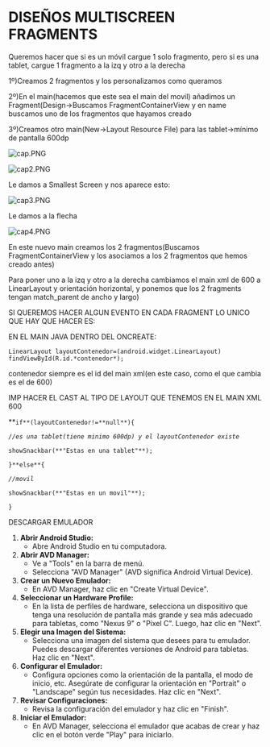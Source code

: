 # DISEÑOS MULTISCREEN FRAGMENTS

Queremos hacer que si es un móvil cargue 1 solo fragmento, pero si es una tablet, cargue 1 fragmento a la izq y otro a la derecha

1º)Creamos 2 fragmentos y los personalizamos como queramos

2º)En el main(hacemos que este sea el main del movil) añadimos un Fragment(Design→Buscamos FragmentContainerView y en name buscamos uno de los fragmentos que hayamos creado

3º)Creamos otro main(New→Layout Resource File) para las tablet→mínimo de pantalla 600dp

![cap.PNG](DISEN%CC%83OS%20MULTISCREEN%20FRAGMENTS%20b87cfdbbdee5493fa5e3269ceaa528bb/cap.png)

![cap2.PNG](DISEN%CC%83OS%20MULTISCREEN%20FRAGMENTS%20b87cfdbbdee5493fa5e3269ceaa528bb/cap2.png)

Le damos a Smallest Screen y nos aparece esto:

![cap3.PNG](DISEN%CC%83OS%20MULTISCREEN%20FRAGMENTS%20b87cfdbbdee5493fa5e3269ceaa528bb/cap3.png)

Le damos a la flecha

![cap4.PNG](DISEN%CC%83OS%20MULTISCREEN%20FRAGMENTS%20b87cfdbbdee5493fa5e3269ceaa528bb/cap4.png)

En este nuevo main creamos los 2 fragmentos(Buscamos FragmentContainerView y los asociamos a los 2 fragmentos que hemos creado antes)

Para poner uno a la izq y otro a la derecha cambiamos el main xml de 600 a LinearLayout y orientación horizontal, y ponemos que los 2 fragments tengan match_parent de ancho y largo)

SI QUEREMOS HACER ALGUN EVENTO EN CADA FRAGMENT LO UNICO QUE HAY QUE HACER ES:

 EN EL MAIN JAVA DENTRO DEL ONCREATE:

`LinearLayout layoutContenedor=(android.widget.LinearLayout) findViewById(R.id.*contenedor*);`

contenedor siempre es el id del main xml(en este caso, como el que cambia es el de 600)

IMP HACER EL CAST AL TIPO DE LAYOUT QUE TENEMOS EN EL MAIN XML 600

**`if**(layoutContenedor!=**null**){`    

*`//es una tablet(tiene minimo 600dp) y el layoutContenedor existe`*    

`showSnackbar(**"Estas en una tablet"**);`

`}**else**{`    

*`//movil`*    

`showSnackbar(**"Estas en un movil"**);`

`}`

DESCARGAR EMULADOR

1. **Abrir Android Studio:**
    - Abre Android Studio en tu computadora.
2. **Abrir AVD Manager:**
    - Ve a "Tools" en la barra de menú.
    - Selecciona "AVD Manager" (AVD significa Android Virtual Device).
3. **Crear un Nuevo Emulador:**
    - En AVD Manager, haz clic en "Create Virtual Device".
4. **Seleccionar un Hardware Profile:**
    - En la lista de perfiles de hardware, selecciona un dispositivo que tenga una resolución de pantalla más grande y sea más adecuado para tabletas, como "Nexus 9" o "Pixel C". Luego, haz clic en "Next".
5. **Elegir una Imagen del Sistema:**
    - Selecciona una imagen del sistema que desees para tu emulador. Puedes descargar diferentes versiones de Android para tabletas. Haz clic en "Next".
6. **Configurar el Emulador:**
    - Configura opciones como la orientación de la pantalla, el modo de inicio, etc. Asegúrate de configurar la orientación en "Portrait" o "Landscape" según tus necesidades. Haz clic en "Next".
7. **Revisar Configuraciones:**
    - Revisa la configuración del emulador y haz clic en "Finish".
8. **Iniciar el Emulador:**
    - En AVD Manager, selecciona el emulador que acabas de crear y haz clic en el botón verde "Play" para iniciarlo.